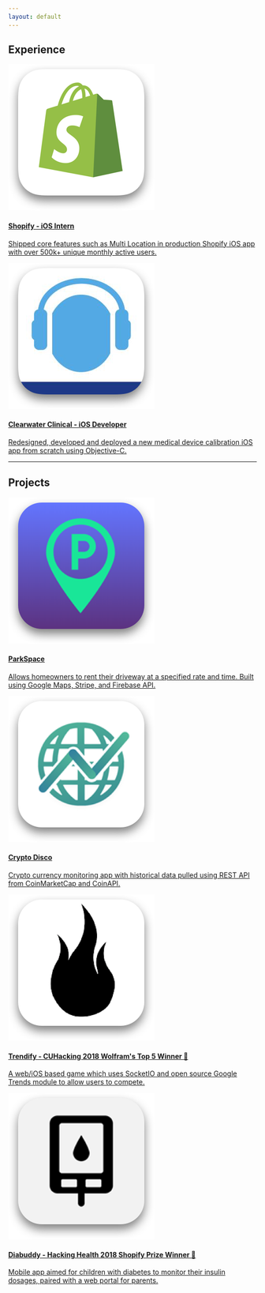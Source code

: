 ```yaml
---
layout: default
---
```


## Experience

<div class="app-desc">
  <a target='_blank' href="https://www.shopify.ca/">
    <img class="exp-icon" src="/assets/img/ShopifyIcon.png">
    <div class='content'>
      <h4>Shopify - iOS Intern</h4>
      <p>Shipped core features such as Multi Location in production Shopify iOS app with over 500k+ unique monthly active users.</p>
    </div>
  </a>
</div>

<div class="app-desc">
  <a target='_blank' href="https://www.shoebox.md/">
    <img class="exp-icon" src="/assets/img/ShoeboxIcon.png">
    <div class='content'>
      <h4>Clearwater Clinical - iOS Developer</h4>
      <p>Redesigned, developed and deployed a new medical device calibration iOS app from scratch using Objective-C.</p>
    </div>
  </a>
</div>

----
## Projects

<div class="app-desc">
  <a target='_blank' href="https://github.com/schmidyy/ParkSpace">
    <img class="exp-icon" src="/assets/img/PSIcon.png">
    <div class='content'>
      <h4>ParkSpace</h4>
      <p>Allows homeowners to rent their driveway at a specified rate and time. Built using Google Maps, Stripe, and Firebase API.</p>
    </div>
  </a>
</div>

<div class="app-desc">
  <a target='_blank' href="https://github.com/schmidyy/SwiftyCryptoDisco">
    <img class="exp-icon" src="/assets/img/CDIcon.png">
    <div class='content'>
      <h4>Crypto Disco</h4>
      <p>Crypto currency monitoring app with historical data pulled using REST API from CoinMarketCap and CoinAPI.</p>
    </div>
  </a>
</div>

<div class="app-desc">
  <a target='_blank' href="https://devpost.com/software/trendify-bdsve7">
    <img class="exp-icon" src="/assets/img/TrendifyIcon.png">
    <div class='content'>
      <h4>Trendify - CUHacking 2018 Wolfram's Top 5 Winner 👑</h4>
      <p>A web/iOS based game which uses SocketIO and open source Google Trends module to allow users to compete.</p>
    </div>
  </a>
</div>

<div class="app-desc">
  <a target='_blank' href="https://github.com/diabuddy/ios">
    <img class="exp-icon" src="/assets/img/DiabuddyIcon.png">
    <div class='content'>
      <h4>Diabuddy - Hacking Health 2018 Shopify Prize Winner 👑</h4>
      <p>Mobile app aimed for children with diabetes to monitor their insulin dosages, paired with a web portal for parents.</p>
    </div>
  </a>
</div>
